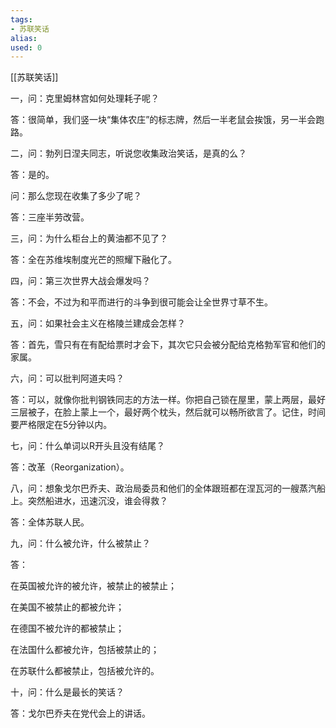 ```yaml
---
tags: 
- 苏联笑话 
alias:
used: 0
---
```

[[苏联笑话]]

一，问：克里姆林宫如何处理耗子呢？

答：很简单，我们竖一块“集体农庄”的标志牌，然后一半老鼠会挨饿，另一半会跑路。

二，问：勃列日涅夫同志，听说您收集政治笑话，是真的么？

答：是的。

问：那么您现在收集了多少了呢？

答：三座半劳改营。

三，问：为什么柜台上的黄油都不见了？

答：全在苏维埃制度光芒的照耀下融化了。

四，问：第三次世界大战会爆发吗？

答：不会，不过为和平而进行的斗争到很可能会让全世界寸草不生。

五，问：如果社会主义在格陵兰建成会怎样？

答：首先，雪只有在有配给票时才会下，其次它只会被分配给克格勃军官和他们的家属。

六，问：可以批判阿道夫吗？

答：可以，就像你批判钢铁同志的方法一样。你把自己锁在屋里，蒙上两层，最好三层被子，在脸上蒙上一个，最好两个枕头，然后就可以畅所欲言了。记住，时间要严格限定在5分钟以内。

七，问：什么单词以R开头且没有结尾？

答：改革（Reorganization）。

八，问：想象戈尔巴乔夫、政治局委员和他们的全体跟班都在涅瓦河的一艘蒸汽船上。突然船进水，迅速沉没，谁会得救？

答：全体苏联人民。

九，问：什么被允许，什么被禁止？

答：

在英国被允许的被允许，被禁止的被禁止；

在美国不被禁止的都被允许；

在德国不被允许的都被禁止；

在法国什么都被允许，包括被禁止的；

在苏联什么都被禁止，包括被允许的。

十，问：什么是最长的笑话？

答：戈尔巴乔夫在党代会上的讲话。

